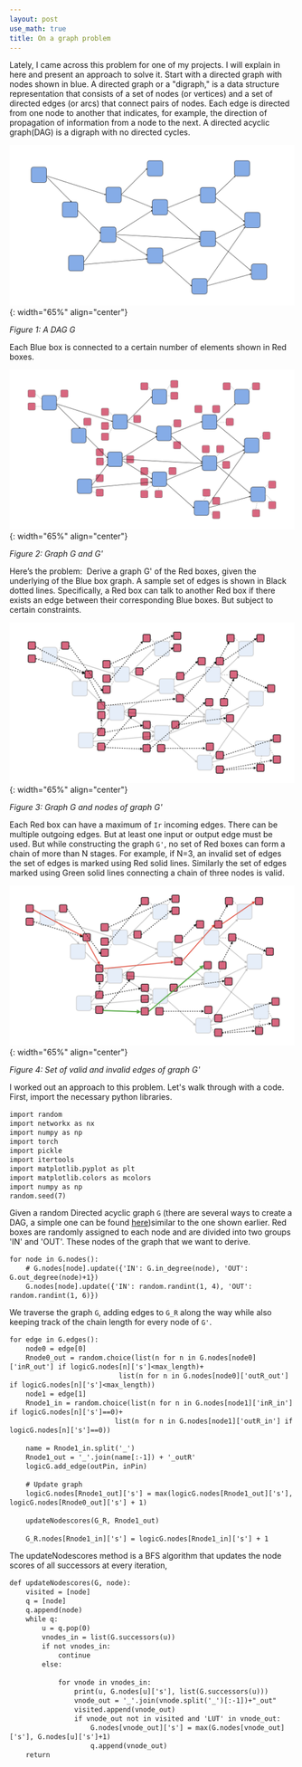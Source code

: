 ```yaml
---
layout: post
use_math: true
title: On a graph problem
---
```


Lately, I came across this problem for one of my projects. I will explain in here and present an approach to solve it.
Start with a directed graph with nodes shown in blue. A directed graph or a "digraph," is a data structure representation that consists of a set of nodes (or vertices) and a set of directed edges (or arcs) that connect pairs of nodes. Each edge is directed from one node to another that indicates, for example, the direction of propagation of information from a node to the next. A directed acyclic graph(DAG) is a digraph with no directed cycles.

![Image](/assets/Graph/BGraph.001.jpeg){: width="65%" align="center"}

*Figure 1: A DAG G*

Each Blue box is connected to a certain number of elements shown in Red boxes.

![Image](/assets/Graph/BGraph.002.jpeg){: width="65%" align="center"}

*Figure 2: Graph G and G'*

Here’s the problem:  Derive a graph G' of the Red boxes, given the underlying of the Blue box graph. A sample set of edges is shown in Black dotted lines. Specifically, a Red box can talk to another Red box if there exists an edge between their corresponding Blue boxes. But subject to certain constraints.

![Image](/assets/Graph/BGraph.003.jpeg){: width="65%" align="center"}

*Figure 3: Graph G and nodes of graph G'*

Each Red box can have a maximum of `Ir` incoming edges. There can be multiple outgoing edges. But at least one input or output edge must be used. But while constructing the graph `G'`, no set of Red boxes can form a chain of more than N stages. For example, if N=3, an invalid set of edges the set of edges is marked using Red solid lines. Similarly the set of edges marked using Green solid lines connecting a chain of three nodes is valid.

![Image](/assets/Graph/BGraph.004.jpeg){: width="65%" align="center"}

*Figure 4: Set of valid and invalid edges of graph G'*

I worked out an approach to this problem. Let's walk through with a code. 
First, import the necessary python libraries.

```
import random
import networkx as nx
import numpy as np
import torch
import pickle
import itertools
import matplotlib.pyplot as plt
import matplotlib.colors as mcolors
import numpy as np
random.seed(7)
```

Given a random Directed acyclic graph `G` (there are several ways to create a DAG, a simple one can be found <a href="https://gist.github.com/flekschas/0ea70dec4d92bc706e61" rel="noreferrer">here</a>)similar to the one shown earlier. Red boxes are randomly assigned to each node and are divided into two groups 'IN' and 'OUT'. These nodes of the graph that we want to derive.
```
for node in G.nodes():
    # G.nodes[node].update({'IN': G.in_degree(node), 'OUT': G.out_degree(node)+1})
    G.nodes[node].update({'IN': random.randint(1, 4), 'OUT': random.randint(1, 6)})
```


We traverse the graph `G`, adding edges to `G_R` along the way while also keeping track of the chain length for every node of `G'`. 
```
for edge in G.edges():
	node0 = edge[0]
	Rnode0_out = random.choice(list(n for n in G.nodes[node0]['inR_out'] if logicG.nodes[n]['s']<max_length)+
	                       list(n for n in G.nodes[node0]['outR_out'] if logicG.nodes[n]['s']<max_length))
	node1 = edge[1]
    Rnode1_in = random.choice(list(n for n in G.nodes[node1]['inR_in'] if logicG.nodes[n]['s']==0)+
                          list(n for n in G.nodes[node1]['outR_in'] if logicG.nodes[n]['s']==0))

    name = Rnode1_in.split('_')
    Rnode1_out = '_'.join(name[:-1]) + '_outR'
    logicG.add_edge(outPin, inPin)
    
    # Update graph
    logicG.nodes[Rnode1_out]['s'] = max(logicG.nodes[Rnode1_out]['s'], logicG.nodes[Rnode0_out]['s'] + 1)

    updateNodescores(G_R, Rnode1_out)
    
    G_R.nodes[Rnode1_in]['s'] = logicG.nodes[Rnode1_in]['s'] + 1
```

The updateNodescores method is a BFS algorithm that updates the node scores of all successors at every iteration,
```
def updateNodescores(G, node):
    visited = [node]
    q = [node]
    q.append(node)
    while q:
        u = q.pop(0)
        vnodes_in = list(G.successors(u))
        if not vnodes_in:
            continue
        else:
            
            for vnode in vnodes_in:
                print(u, G.nodes[u]['s'], list(G.successors(u)))
                vnode_out = '_'.join(vnode.split('_')[:-1])+"_out"
                visited.append(vnode_out)
                if vnode_out not in visited and 'LUT' in vnode_out:
                    G.nodes[vnode_out]['s'] = max(G.nodes[vnode_out]['s'], G.nodes[u]['s']+1)
                    q.append(vnode_out)
    return
```
